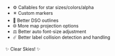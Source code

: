 
<!-- Here are some planned features coming soon to Starplot: -->

- ⚙️ Callables for star sizes/colors/alpha
- ✴️ Custom markers
- 📐 Better DSO outlines
- 🌐 More map projection options
- ⚖️ Better auto font-size adjustment
- ☄️ Better label collision detection and handling

✨ Clear Skies! ✨

